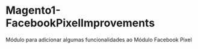 # Magento1-FacebookPixelImprovements
Módulo para adicionar algumas funcionalidades ao Módulo Facebook Pixel
